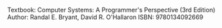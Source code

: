 Textbook: Computer Systems: A Programmer's Perspective (3rd Edition)
Author: Randal E. Bryant, David R. O'Hallaron
ISBN: 9780134092669